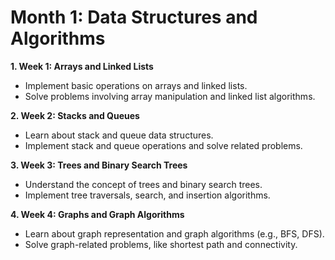 # Month 1: Data Structures and Algorithms

**1. Week 1: Arrays and Linked Lists**
   - Implement basic operations on arrays and linked lists.
   - Solve problems involving array manipulation and linked list algorithms.

**2. Week 2: Stacks and Queues**
   - Learn about stack and queue data structures.
   - Implement stack and queue operations and solve related problems.

**3. Week 3: Trees and Binary Search Trees**
   - Understand the concept of trees and binary search trees.
   - Implement tree traversals, search, and insertion algorithms.

**4. Week 4: Graphs and Graph Algorithms**
   - Learn about graph representation and graph algorithms (e.g., BFS, DFS).
   - Solve graph-related problems, like shortest path and connectivity.